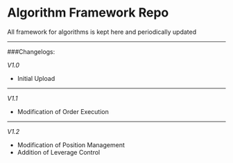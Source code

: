 # Algorithm Framework Repo

All framework for algorithms is kept here and periodically updated

---

###Changelogs:

_V1.0_
* Initial Upload

---

_V1.1_
* Modification of Order Execution

---

_V1.2_
* Modification of Position Management
* Addition of Leverage Control


